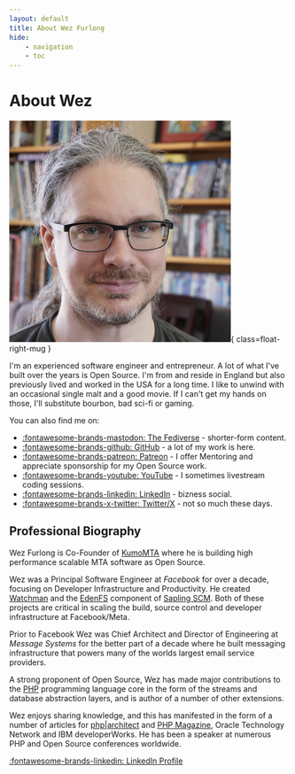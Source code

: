 ```yaml
---
layout: default
title: About Wez Furlong
hide:
    - navigation
    - toc
---
```


# About Wez

![Wez Furlong](images/wez-portrait-400.jpeg){ class=float-right-mug }

I'm an experienced software engineer and entrepreneur. A lot of what I've built
over the years is Open Source. I'm from and reside in England but also
previously lived and worked in the USA for a long time. I like to unwind with
an occasional single malt and a good movie. If I can't get my hands on those,
I'll substitute bourbon, bad sci-fi or gaming.

You can also find me on:

* [:fontawesome-brands-mastodon: The Fediverse](https://social.treehouse.systems/@wez) - shorter-form content.
* [:fontawesome-brands-github: GitHub](https://github.com/wez) - a lot of my work is here.
* [:fontawesome-brands-patreon: Patreon](https://www.patreon.com/WezFurlong) -
  I offer Mentoring and appreciate sponsorship for my Open Source work.
* [:fontawesome-brands-youtube: YouTube](https://www.youtube.com/@wez_furlong/streams) - I sometimes livestream coding sessions.
* [:fontawesome-brands-linkedin: LinkedIn](http://www.linkedin.com/in/wezfurlong) - bizness social.
* [:fontawesome-brands-x-twitter: Twitter/X](http://www.twitter.com/wezfurlong) - not so much these days.

## Professional Biography

Wez Furlong is Co-Founder of [KumoMTA](http://kumomta.com) where he is
building high performance scalable MTA software as Open Source.

Wez was a Principal Software Engineer at *Facebook* for over a decade,
focusing on Developer Infrastructure and Productivity. He created
[Watchman](https://facebook.github.io/watchman/) and the
[EdenFS](https://github.com/facebook/sapling/tree/main/eden/fs) component of
[Sapling SCM](https://sapling-scm.com). Both of these projects are critical in
scaling the build, source control and developer infrastructure at
Facebook/Meta.

Prior to Facebook Wez was Chief Architect and Director of Engineering
at *Message Systems* for the better part of a decade where he built messaging
infrastructure that powers many of the worlds largest email service providers.

A strong proponent of Open Source, Wez has made major contributions to the
[PHP](http://php.net) programming language core in the form of the streams and
database abstraction layers, and is author of a number of other extensions.

Wez enjoys sharing knowledge, and this has manifested in the form of a number
of articles for [php|architect](http://phparch.com/) and [PHP
Magazine](http://phpmag.net), Oracle Technology Network and IBM developerWorks.
He has been a speaker at numerous PHP and Open Source conferences worldwide.

[:fontawesome-brands-linkedin: LinkedIn Profile](http://www.linkedin.com/in/wezfurlong)

